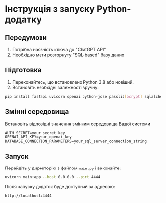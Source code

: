 # Інструкція з запуску Python-додатку

## Передумови

1. Потрібна наявність ключа до "ChatGPT API"
2. Необхідно мати розгорнуту "SQL-based" базу даних

## Підготовка

1. Переконайтесь, що встановлено Python 3.8 або новіший.
2. Встановіть необхідні залежності вручну:

```bash
pip install fastapi uvicorn openai python-jose passlib[bcrypt] sqlalchemy pydantic
```

## Змінні середовища

Встановіть відповідні значення змінним середовища Вашої системи 

```
AUTH_SECRET=your_secret_key
OPENAI_API_KEY=your_openai_key
DATABASE_CONNECTION_PARAMETERS=your_sql_server_connection_string
```

## Запуск

Перейдіть у директорію з файлом `main.py` і виконайте:

```bash
uvicorn main:app --host 0.0.0.0 --port 4444
```

Після запуску додаток буде доступний за адресою:

```
http://localhost:4444
```
